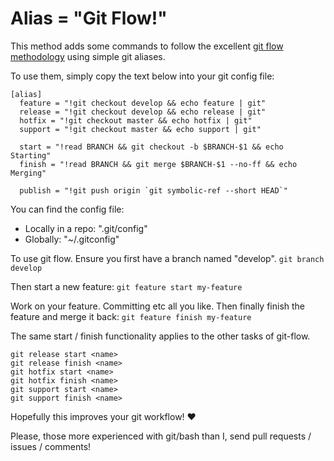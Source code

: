 # Alias = "Git Flow!"

This method adds some commands to follow the excellent [git flow methodology](http://nvie.com/posts/a-successful-git-branching-model/) using simple git aliases.

To use them, simply copy the text below into your git config file:

```
[alias]
  feature = "!git checkout develop && echo feature | git"
  release = "!git checkout develop && echo release | git"
  hotfix = "!git checkout master && echo hotfix | git"
  support = "!git checkout master && echo support | git"

  start = "!read BRANCH && git checkout -b $BRANCH-$1 && echo Starting"
  finish = "!read BRANCH && git merge $BRANCH-$1 --no-ff && echo Merging"

  publish = "!git push origin `git symbolic-ref --short HEAD`"
```

You can find the config file:

* Locally in a repo: ".git/config"
* Globally: "~/.gitconfig"


To use git flow. Ensure you first have a branch named "develop". `git branch develop`

Then start a new feature: `git feature start my-feature`

Work on your feature. Committing etc all you like. Then finally finish the feature and merge it back: `git feature finish my-feature`

The same start / finish functionality applies to the other tasks of git-flow.

```
git release start <name>
git release finish <name>
git hotfix start <name>
git hotfix finish <name>
git support start <name>
git support finish <name>
```

Hopefully this improves your git workflow! :heart:

Please, those more experienced with git/bash than I, send pull requests / issues / comments!
